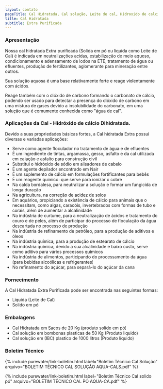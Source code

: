 ```yaml
---
layout: contato
pageTitle: Cal Hidratada, Cal solução, Leite de cal, Hidroxido de calcio, cal pó, cal para tratamento de água, cal para tratamento de efluentes
title: Cal Hidratada
subtitle: Extra Purificada
---
```


### Apresentação
Nossa cal hidratada Extra purificada (Solida em pó ou liquída como Leite de Cal) é indicada em neutralizações acidas, estabilização de meio aquoso, condicionamento e adensamento de lodos na ETE, tratamento de água ou efluentes, produção de fertilizantes, aglomerante para mineração entre outros.

Sua solução aquosa é uma base relativamente forte e reage violentamente com ácidos.

Reage também com o dióxido de carbono formando o carbonato de cálcio, podendo ser usado para detectar a presença do dióxido de carbono em uma mistura de gases devido a insolubilidade do carbonato, em uma solução que é comumente conhecida como "água de cal".

### Aplicações da Cal - Hidróxido de cálcio Dihidratada.

Devido a suas propriedades básicas fortes, a Cal hidratada Extra possui diversas e variadas aplicações:

- Serve como agente floculador no tratamento de água e de efluentes
- É um ingrediente de tintas, argamassa, gesso, asfalto e da cal utilizada em caiação e asfalto para construção civil
- Substitui o hidróxido de sódio em alisadores de cabelo
- É um agente depilador encontrado em Nair
- É um suplemento de cálcio em formulações fortificantes para bebês
- É um reagente químico: que serve para ionizar o cobre
- Na calda bordalesa, para neutralizar a solução e formar um fungicida de longa duração
- Na agricultura, na correção de acidez de solos
- Em aquários, propiciando a existência de cálcio para animais que o necessitam, como algas, caracóis, invertebrados com formas de      tubo e corais, além de aumentar a alcalinidade
- Na indústria de curtume, para a neutralização de ácidos e tratamento do couro e de peles, além de participar do processo de           floculação da água descartada no processo de produção
- Na indústria de refinamento de petróleo, para a produção de aditivos e óleos
- Na indústria química, para a produção de estearato de cálcio
- Na indústria química, devido a sua alcalinidade e baixo custo, serve como aditivo para vários processos químicos
- Na indústria de alimentos, participando do processamento da água (para bebidas alcoólicas e refrigerantes)
- No refinamento do açúcar, para separá-lo do açúcar da cana

### Fornecimento

A Cal Hidratada Extra Purificada pode ser encontrada nas seguintes formas:  

- Liquida (Leite de Cal) 
- Solido em pó

### Embalagens

- Cal Hidratada em Sacos de 20 Kg (produto solido em pó)
- Cal solução em bombonas plasticas de 50 Kg (Produto liquido)
- Cal solução em (IBC) plastico de 1000 litros (Produto liquido)

### Boletim Técnico

{% include purewater/link-boletim.html 
   label="Boletim Técnico Cal Solução" 
   arquivo="BOLETIM TÉCNICO CAL SOLUÇÃO AQUA-CALS.pdf" %}
   
{% include purewater/link-boletim.html 
   label="Boletim Técnico Cal solido pó" 
   arquivo="BOLETIM TÉCNICO CAL PÓ AQUA-CA.pdf" %}
   
   
   
